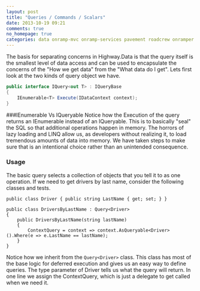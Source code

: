 ```yaml
---
layout: post
title: "Queries / Commands / Scalars"
date: 2013-10-19 09:21
comments: true
no_homepage: true
categories: data onramp-mvc onramp-services pavement roadcrew onramper insurance release feature
---
```


The basis for separating concerns in Highway.Data is that the query itself is the smallest level of data access and can be used to encapsulate the concerns of the "How we get data" from the "What data do I get". Lets first look at the two kinds of query object we have.

``` csharp
public interface IQuery<out T> : IQueryBase
{
    IEnumerable<T> Execute(IDataContext context);
}
```

###IEnumerable<T> Vs IQueryable<T>
Notice how the Execution of the query returns an IEnumerable instead of an IQueryable. This is to basically "seal" the SQL so that additional operations happen in memory. The horrors of lazy loading and LINQ allow us, as developers without realizing it, to load tremendous amounts of data into memory. We have taken steps to make sure that is an intentional choice rather than an unintended consequence.


### Usage
The basic query selects a collection of objects that you tell it to as one operation. If we need to get drivers by last name, consider the following classes and tests.

```
public class Driver { public string LastName { get; set; } }

public class DriversByLastName : Query<Driver>
{
    public DriversByLastName(string lastName)
    {
        ContextQuery = context => context.AsQueryable<Driver>().Where(e => e.LastName == lastName);
    }
}
```

Notice how we inherit from the `Query<Driver>` class. This class has most of the base logic for deferred execution and gives us an easy way to define queries. The type parameter of Driver tells us what the query will return. In one line we assign the ContextQuery, which is just a delegate to get called when we need it. 

